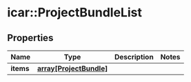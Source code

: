 # icar::ProjectBundleList


## Properties

Name | Type | Description | Notes
------------ | ------------- | ------------- | -------------
**items** | [**array[ProjectBundle]**](ProjectBundle.md) |  | 


